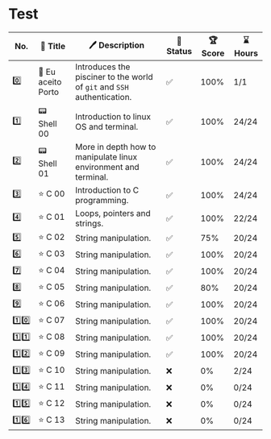 # Test

| No. | 📃 Title | 🖊️ Description | 🚀 Status | 🏆 Score | ⌛ Hours |
| --- | --- | --- | --- | --- | --- |
| 0️⃣ | 🌁 Eu aceito Porto | Introduces the pisciner to the world of `git` and `SSH` authentication. | ✅ | 100% | 1/1 |
| 1️⃣ | 📟 Shell 00 | Introduction to linux OS and terminal. | ✅ | 100% | 24/24 |
| 2️⃣ | 📟 Shell 01 | More in depth how to manipulate linux environment and terminal. | ✅ | 100% | 24/24 |
| 3️⃣ | ⭐ C 00 | Introduction to C programming. | ✅ | 100% | 24/24 |
| 4️⃣ | ⭐ C 01 | Loops, pointers and strings. | ✅ | 100% | 22/24 |
| 5️⃣ | ⭐ C 02 | String manipulation. | ✅ | 75% | 20/24 |
| 6️⃣ | ⭐ C 03 | String manipulation. | ✅ | 100% | 20/24 |
| 7️⃣ | ⭐ C 04 | String manipulation. | ✅ | 100% | 20/24 |
| 8️⃣ | ⭐ C 05 | String manipulation. | ✅ | 80% | 20/24 |
| 9️⃣ | ⭐ C 06 | String manipulation. | ✅ | 100% | 20/24 |
| 1️⃣0️⃣ | ⭐ C 07 | String manipulation. | ✅ | 100% | 20/24 |
| 1️⃣1️⃣ | ⭐ C 08 | String manipulation. | ✅ | 100% | 20/24 |
| 1️⃣2️⃣ | ⭐ C 09 | String manipulation. | ✅ | 100% | 20/24 |
| 1️⃣3️⃣ | ⭐ C 10 | String manipulation. | ❌ | 0% | 2/24 |
| 1️⃣4️⃣ | ⭐ C 11 | String manipulation. | ❌ | 0% | 0/24 |
| 1️⃣5️⃣ | ⭐ C 12 | String manipulation. | ❌ | 0% | 0/24 |
| 1️⃣6️⃣ | ⭐ C 13 | String manipulation. | ❌ | 0% | 0/24 |
